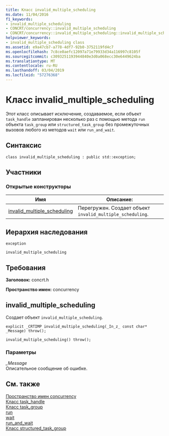 ```yaml
---
title: Класс invalid_multiple_scheduling
ms.date: 11/04/2016
f1_keywords:
- invalid_multiple_scheduling
- CONCRT/concurrency::invalid_multiple_scheduling
- CONCRT/concurrency::invalid_multiple_scheduling::invalid_multiple_scheduling
helpviewer_keywords:
- invalid_multiple_scheduling class
ms.assetid: e9a47cb7-a778-4df7-92b0-3752119fd4c7
ms.openlocfilehash: 7c8ce0aefc12097a71e79933d34a116997c8105f
ms.sourcegitcommit: c3093251193944840e3d0a068ecc30e6449624ba
ms.translationtype: MT
ms.contentlocale: ru-RU
ms.lasthandoff: 03/04/2019
ms.locfileid: "57276368"
---
```

# <a name="invalidmultiplescheduling-class"></a>Класс invalid_multiple_scheduling

Этот класс описывает исключение, создаваемое, если объект `task_handle` запланирован несколько раз с помощью метода `run` объекта `task_group` или `structured_task_group` без промежуточных вызовов любого из методов `wait` или `run_and_wait`.

## <a name="syntax"></a>Синтаксис

```
class invalid_multiple_scheduling : public std::exception;
```

## <a name="members"></a>Участники

### <a name="public-constructors"></a>Открытые конструкторы

|Имя|Описание:|
|----------|-----------------|
|[invalid_multiple_scheduling](#ctor)|Перегружен. Создает объект `invalid_multiple_scheduling`.|

## <a name="inheritance-hierarchy"></a>Иерархия наследования

`exception`

`invalid_multiple_scheduling`

## <a name="requirements"></a>Требования

**Заголовок:** concrt.h

**Пространство имен:** concurrency

##  <a name="ctor"></a> invalid_multiple_scheduling

Создает объект `invalid_multiple_scheduling`.

```
explicit _CRTIMP invalid_multiple_scheduling(_In_z_ const char* _Message) throw();

invalid_multiple_scheduling() throw();
```

### <a name="parameters"></a>Параметры

*_Message*<br/>
Описательное сообщение об ошибке.

## <a name="see-also"></a>См. также

[Пространство имен concurrency](concurrency-namespace.md)<br/>
[Класс task_handle](task-handle-class.md)<br/>
[Класс task_group](task-group-class.md)<br/>
[run](task-group-class.md)<br/>
[wait](task-group-class.md)<br/>
[run_and_wait](task-group-class.md)<br/>
[Класс structured_task_group](structured-task-group-class.md)
